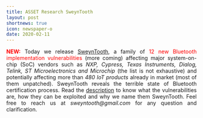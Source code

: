 ```yaml
---
title: ASSET Research SweynTooth
layout: post
shortnews: true
icon: newspaper-o
date: 2020-02-11
---
```

<p style="text-align:justify">
<font color="red"><b>NEW:</b></font>
Today we release <a href="https://asset-group.github.io/disclosures/sweyntooth/">SweynTooth</a>, a family of 
<font color="red">12 new Bluetooth implementation vulnerabilities</font> (more coming) affecting major 
system-on-chip (SoC) vendors such as <i>NXP, Cypress, Texas Instruments, Dialog, Telink, ST Microelectronics 
and Microchip</i> (the list is not exhaustive) and potentially affecting more than <i>480 IoT products</i>
already in market (most of them unpatched). SweynTooth reveals the terrible state of Bluetooth 
certification process. Read the <a href="https://asset-group.github.io/disclosures/sweyntooth/">description</a> 
to know what the vulnerabilities are, how they can be exploited and why we name them SweynTooth. 
Feel free to reach us at <i>sweyntooth@gmail.com</i> for any question and clarification. 
</p> 
